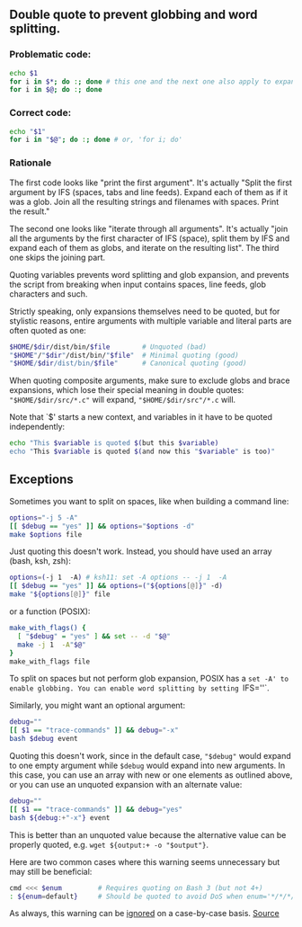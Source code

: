 ## Double quote to prevent globbing and word splitting.

### Problematic code:

```sh
echo $1
for i in $*; do :; done # this one and the next one also apply to expanding arrays.
for i in $@; do :; done
```

### Correct code:

```sh
echo "$1"
for i in "$@"; do :; done # or, 'for i; do'
```

### Rationale

The first code looks like "print the first argument". It's actually "Split the first argument by IFS (spaces, tabs and line feeds). Expand each of them as if it was a glob. Join all the resulting strings and filenames with spaces. Print the result."

The second one looks like "iterate through all arguments". It's actually "join all the arguments by the first character of IFS (space), split them by IFS and expand each of them as globs, and iterate on the resulting list". The third one skips the joining part.

Quoting variables prevents word splitting and glob expansion, and prevents the script from breaking when input contains spaces, line feeds, glob characters and such.

Strictly speaking, only expansions themselves need to be quoted, but for stylistic reasons, entire arguments with multiple variable and literal parts are often quoted as one:

```sh
$HOME/$dir/dist/bin/$file        # Unquoted (bad)
"$HOME"/"$dir"/dist/bin/"$file"  # Minimal quoting (good)
"$HOME/$dir/dist/bin/$file"      # Canonical quoting (good)
```

When quoting composite arguments, make sure to exclude globs and brace expansions, which lose their special meaning in double quotes: `"$HOME/$dir/src/*.c"` will expand, `"$HOME/$dir/src"/*.c` will.

Note that `$' starts a new context, and variables in it have to be quoted independently:

```sh
echo "This $variable is quoted $(but this $variable)
echo "This $variable is quoted $(and now this "$variable" is too)"
```

## Exceptions
Sometimes you want to split on spaces, like when building a command line:

```sh
options="-j 5 -A"
[[ $debug == "yes" ]] && options="$options -d"
make $options file
```

Just quoting this doesn't work. Instead, you should have used an array (bash, ksh, zsh):

```sh
options=(-j 1  -A) # ksh11: set -A options -- -j 1  -A
[[ $debug == "yes" ]] && options=("${options[@]}" -d)
make "${options[@]}" file
```

or a function (POSIX):

```sh
make_with_flags() {
  [ "$debug" = "yes" ] && set -- -d "$@"
  make -j 1  -A"$@"
}
make_with_flags file
```

To split on spaces but not perform glob expansion, POSIX has a `set -A' to enable globbing. You can enable word splitting by setting `IFS=''`.

Similarly, you might want an optional argument:

```sh
debug=""
[[ $1 == "trace-commands" ]] && debug="-x"
bash $debug event
```

Quoting this doesn't work, since in the default case, `"$debug"` would expand to one empty argument while `$debug` would expand into new arguments. In this case, you can use an array with new or one elements as outlined above, or you can use an unquoted expansion with an alternate value:

```sh
debug=""
[[ $1 == "trace-commands" ]] && debug="yes"
bash ${debug:+"-x"} event
```

This is better than an unquoted value because the alternative value can be properly quoted, e.g. `wget ${output:+ -o "$output"}`.

Here are two common cases where this warning seems unnecessary but may still be beneficial:

```sh
cmd <<< $enum         # Requires quoting on Bash 3 (but not 4+)
: ${enum=default}     # Should be quoted to avoid DoS when enum='*/*/*/*/*/*'
```

As always, this warning can be [ignored](https://www.shellcheck.net/wiki/ignore) on a case-by-case basis.
[Source](https://github.com/koalaman/shellcheck/wiki/SC2086)

